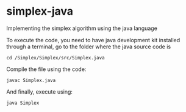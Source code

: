 # simplex-java
Implementing the simplex algorithm using the java language

To execute the code, you need to have java development kit installed
through a terminal, go to the folder where the java source code is

    cd /Simplex/Simplex/src/Simplex.java
    
Compile the file using the code:

    javac Simplex.java
    
And finally, execute using:
    
    java Simplex
